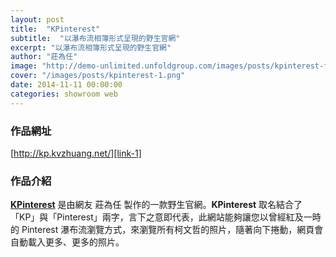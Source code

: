```yaml
---
layout: post
title:  "KPinterest"
subtitle:  "以瀑布流相簿形式呈現的野生官網"
excerpt: "以瀑布流相簿形式呈現的野生官網"
author: "莊為任"
image: "http://demo-unlimited.unfoldgroup.com/images/posts/kpinterest-fb.png"
cover: "/images/posts/kpinterest-1.png"
date: 2014-11-11 00:00:00
categories: showroom web
---
```


[link-1]:http://kp.kvzhuang.net/

### 作品網址
[http://kp.kvzhuang.net/][link-1]

### 作品介紹
<strong>[KPinterest][link-1]</strong> 是由網友 莊為任 製作的一款野生官網。<strong>KPinterest</strong> 取名結合了「KP」與「Pinterest」兩字，言下之意即代表，此網站能夠讓您以曾經紅及一時的 Pinterest 瀑布流瀏覽方式，來瀏覽所有柯文哲的照片，隨著向下捲動，網頁會自動載入更多、更多的照片。

